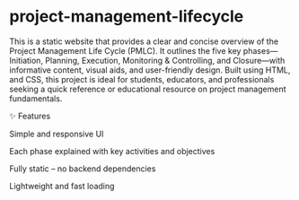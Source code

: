 # project-management-lifecycle
This is a static website that provides a clear and concise overview of the Project Management Life Cycle (PMLC). It outlines the five key phases—Initiation, Planning, Execution, Monitoring & Controlling, and Closure—with informative content, visual aids, and user-friendly design. Built using HTML, and CSS, this project is ideal for students, educators, and professionals seeking a quick reference or educational resource on project management fundamentals.

✨ Features

Simple and responsive UI

Each phase explained with key activities and objectives

Fully static – no backend dependencies

Lightweight and fast loading
